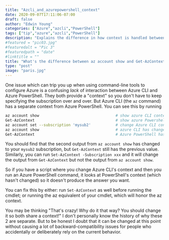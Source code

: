 ```yaml
---
title: "Azcli_and_azurepowershell_context"
date: 2020-09-07T17:11:06-07:00
draft: false
author: "Edwin Young"
categories: ["Azure","azcli","PowerShell"]
tags: ["tip","azure","azcli","PowerShell"]
description: "Explains the difference in how context is handled between AZ CLI and Azure PowerShell"
#featured = "pic03.jpg"
#featuredalt = "Pic 3"
#featuredpath = "date"
#linktitle = ""
title: "What's the difference between az account show and Get-AzContext?"
type: "post"
image: "paris.jpg"
---
```


One issue which can trip you up when using command-line tools to configure Azure is a confusing *lack* of interaction between Azure CLI and Azure PowerShell. They both provide a "context" so you don't have to keep specifying the subscription over and over. But Azure CLI (the `az` command) has a separate context from Azure PowerShell. You can see this by running

```sh
az account show                                  # show azure CLI context
Get-AzContext                                    # show azure Powershell context
az account set --subscription 'mysub2'           # change Azure CLI context
az account show                                  # azure CLI has changed
Get-AzContext                                    # Azure PowerShell has not!
```

You should find that the second output from `az account show` has changed to your `mysub2` subscription, but `Get-AzContext` still has the previous value. Similarly, you can run `Set-AzContext -Subscription xxx` and it will change the output from `Get-AzContext` but not the output from `az account show`.

So if you have a script where you change Azure CLI's context and then you run an Azure PowerShell command, it looks at PowerShell's context (which hasn't changed) so it doesn't produce the answer you want.

You can fix this by either: run `Set-AzContext` as well before running the cmdlet; or running the az equivalent of your cmdlet, which will honor the az context.

You may be thinking "That's crazy! Why do it that way? You should change it so both share a context!" I don't personally know the history of why these 2 are separate. But to be honest I doubt that it can be changed at this point without causing a lot of backward-compatibility issues for people who accidentally or deliberately rely on the current behavior.

